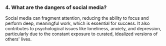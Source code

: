### 4. What are the dangers of social media? 

Social media can fragment attention, reducing the ability to focus and perform deep, meaningful work, which is essential for success. It also contributes to psychological issues like loneliness, anxiety, and depression, particularly due to the constant exposure to curated, idealized versions of others' lives.